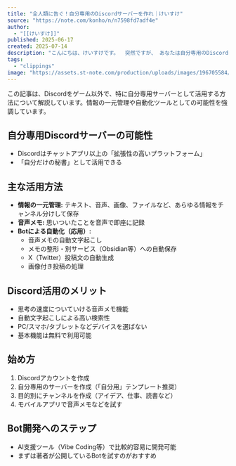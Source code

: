 ```yaml
---
title: "全人類に告ぐ！自分専用のDiscordサーバーを作れ｜けいすけ"
source: "https://note.com/konho/n/n7598fd7adf4e"
author:
  - "[[けいすけ]]"
published: 2025-06-17
created: 2025-07-14
description: "こんにちは、けいすけです。  突然ですが、 あなたは自分専用のDiscordサーバーを持っていますか？  「え、ゲームしないからDiscordは使わない」 「チャットアプリでしょ？一人で使ってどうするの？」  そう思っているなら、 ものすごくもったいないことをしています。  今日は、なぜ全人類が 自分専用のDiscordサーバーを作るべきなのか、  その理由と具体的な活用方法をお話しします。  多くの人がDiscordを 「ゲーマー向けのチャットアプリ」だと思っています。  確かにそれは事実ですが、 それは氷山の一角に過ぎません。  Discordの本当のすごさは、 その拡張性にありま"
tags:
  - "clippings"
image: "https://assets.st-note.com/production/uploads/images/196705584/rectangle_large_type_2_9f61c8f29cf8873bc5efa5f820bc80f6.png?fit=bounds&quality=85&width=1280"
---
```

この記事は、Discordをゲーム以外で、特に自分専用サーバーとして活用する方法について解説しています。情報の一元管理や自動化ツールとしての可能性を強調しています。

## 自分専用Discordサーバーの可能性

*   Discordはチャットアプリ以上の「拡張性の高いプラットフォーム」
*   「自分だけの秘書」として活用できる

## 主な活用方法

*   **情報の一元管理:** テキスト、音声、画像、ファイルなど、あらゆる情報をチャンネル分けして保存
*   **音声メモ:** 思いついたことを音声で即座に記録
*   **Botによる自動化（応用）:**
    *   音声メモの自動文字起こし
    *   メモの整形・別サービス（Obsidian等）への自動保存
    *   X（Twitter）投稿文の自動生成
    *   画像付き投稿の処理

## Discord活用のメリット

*   思考の速度についていける音声メモ機能
*   自動文字起こしによる高い検索性
*   PC/スマホ/タブレットなどデバイスを選ばない
*   基本機能は無料で利用可能

## 始め方

1.  Discordアカウントを作成
2.  自分専用のサーバーを作成（「自分用」テンプレート推奨）
3.  目的別にチャンネルを作成（アイデア、仕事、読書など）
4.  モバイルアプリで音声メモなどを試す

## Bot開発へのステップ

*   AI支援ツール（Vibe Coding等）で比較的容易に開発可能
*   まずは著者が公開しているBotを試すのがおすすめ